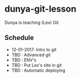 # dunya-git-lesson
Dunya is teaching  (Lex) Git

## Schedule

- 12-01-2017: Intro to git
- TBD       : Advanced git
- TBD       : ENV's
- TBD       : Put Lex's site in git
- TBD       : Automatic deploying

